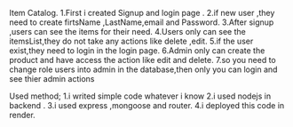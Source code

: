 Item Catalog.
1.First i created Signup and login page .
2.if new user ,they need to create firtsName ,LastName,email and Password.
3.After signup ,users can see the items for their need.
4.Users only can see the itemsList,they do not take any actions like delete ,edit.
5.if the user exist,they need to login in the login page.
6.Admin only can create the product and have access the action like edit and delete.
7.so you need to change role users into admin in the database,then only you can login and see thier admin actions




Used method;
1.i writed simple code whatever i know 
2.i used nodejs in backend .
3.i used express ,mongoose and router.
4.i deployed this code in render.
